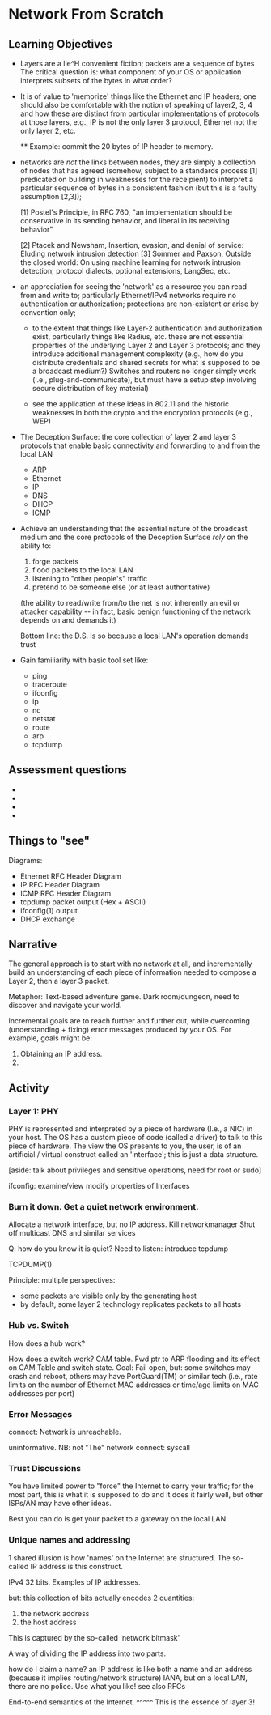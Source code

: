 # Network From Scratch

## Learning Objectives

* Layers are a lie^H convenient fiction; packets are a sequence of
  bytes The critical question is: what component of your OS or
  application interprets subsets of the bytes in what order?
* It is of value to 'memorize' things like the Ethernet and IP
  headers; one should also be comfortable with the notion of speaking
  of layer2, 3, 4 and how these are distinct from particular
  implementations of protocols at those layers, e.g., IP is not the
  only layer 3 protocol, Ethernet not the only layer 2, etc.

  ** Example: commit the 20 bytes of IP header to memory.

* networks are *not* the links between nodes, they are simply a
  collection of nodes that has agreed (somehow, subject to a standards
  process [1] predicated on building in weaknesses for the receipient)
  to interpret a particular sequence of bytes in a consistent fashion
  (but this is a faulty assumption [2,3]);
 
  [1] Postel's Principle,  in RFC 760, "an implementation should be conservative in its sending behavior, and liberal in its receiving behavior"

  [2] Ptacek and Newsham, Insertion, evasion, and denial of service: Eluding network intrusion detection 
  [3] Sommer and Paxson, Outside the closed world: On using machine learning for network intrusion detection; 
       protocol dialects, optional extensions, LangSec, etc.

* an appreciation for seeing the 'network' as a resource you can read
  from and write to; particularly Ethernet/IPv4 networks require no
  authentication or authorization; protections are non-existent or
  arise by convention only;
   
   * to the extent that things like Layer-2 authentication and
   authorization exist, particularly things like Radius, etc. these
   are not essential properties of the underlying Layer 2 and Layer 3
   protocols; and they introduce additional management complexity
   (e.g., how do you distribute credentials and shared secrets for
   what is supposed to be a broadcast medium?) Switches and routers
   no longer simply work (i.e., plug-and-communicate), but must have a
   setup step involving secure distribution of key material)

  * see the application of these ideas in 802.11 and the historic
   weaknesses in both the crypto and the encryption protocols (e.g.,
   WEP)

* The Deception Surface: the core collection of layer 2 and layer 3
  protocols that enable basic connectivity and forwarding to and from
  the local LAN

   * ARP
   * Ethernet
   * IP
   * DNS
   * DHCP
   * ICMP

* Achieve an understanding that the essential nature of the broadcast
  medium and the core protocols of the Deception Surface *rely* on the
  ability to:

  1. forge packets
  2. flood packets to the local LAN
  3. listening to "other people's" traffic
  4. pretend to be someone else (or at least authoritative)
 
  (the ability to read/write from/to the net is not inherently an evil or
  attacker capability -- in fact, basic benign functioning of the network
  depends on and demands it)

  Bottom line: the D.S. is so because a local LAN's operation demands trust

* Gain familiarity with basic tool set like:

  * ping
  * traceroute
  * ifconfig
  * ip
  * nc
  * netstat
  * route
  * arp
  * tcpdump

## Assessment questions
*
*
*
*

## Things to "see"

Diagrams:

* Ethernet RFC Header Diagram
* IP RFC Header Diagram
* ICMP RFC Header Diagram
* tcpdump packet output (Hex + ASCII)
* ifconfig(1) output
* DHCP exchange

## Narrative

The general approach is to start with no network at all, and incrementally
build an understanding of each piece of information needed to compose a
Layer 2, then a layer 3 packet.

Metaphor: Text-based adventure game. Dark room/dungeon, need to discover
and navigate your world.

Incremental goals are to reach further and further out, while overcoming
(understanding + fixing) error messages produced by your OS. For example,
goals might be:

 1. Obtaining an IP address.
 2. 


## Activity

### Layer 1: PHY

PHY is represented and interpreted by a piece of hardware (I.e., a NIC) in
your host. The OS has a custom piece of code (called a driver) to talk to
this piece of hardware. The view the OS presents to you, the user, is of
an artificial / virtual construct called an 'interface'; this is just a 
data structure.

[aside: talk about privileges and sensitive operations, need for root or
sudo]

ifconfig: 
 examine/view
 modify properties of Interfaces

### Burn it down. Get a quiet network environment.

Allocate a network interface, but no IP address.
Kill networkmanager
Shut off multicast DNS and similar services

Q: how do you know it is quiet?
Need to listen: introduce tcpdump

TCPDUMP(1)


Principle: multiple perspectives:
 - some packets are visible only by the generating host
 - by default, some layer 2 technology replicates packets to all hosts

### Hub vs. Switch

How does a hub work?

How does a switch work?
CAM table.
Fwd ptr to ARP flooding and its effect on CAM Table and switch state.
Goal: Fail open, but: some switches may crash and reboot, others may have
PortGuard(TM) or similar tech (i.e., rate limits on the number of Ethernet
MAC addresses or time/age limits on MAC addresses per port)
### Error Messages

connect: Network is unreachable.

uninformative.
NB: not "The" network
connect: syscall

### Trust Discussions

You have limited power to "force" the Internet to carry your traffic;
for the most part, this is what it is supposed to do and it does it
fairly well, but other ISPs/AN may have other ideas.

Best you can do is get your packet to a gateway on the local LAN.


### Unique names and addressing

1 shared illusion is how 'names' on the Internet are structured.
The so-called IP address is this construct.

IPv4 32 bits.
Examples of IP addresses.

but: this collection of bits actually encodes 2 quantities:

 1. the network address
 2. the host address

This is captured by the so-called 'network bitmask'

A way of dividing the IP address into two parts.

how do I claim a name?
an IP address is like both a name and an address (because it implies
routing/network structure)
IANA, but on a local LAN, there are no police. Use what you like!
see also RFCs

End-to-end semantics of the Internet.
^^^^^
This is the essence of layer 3!

